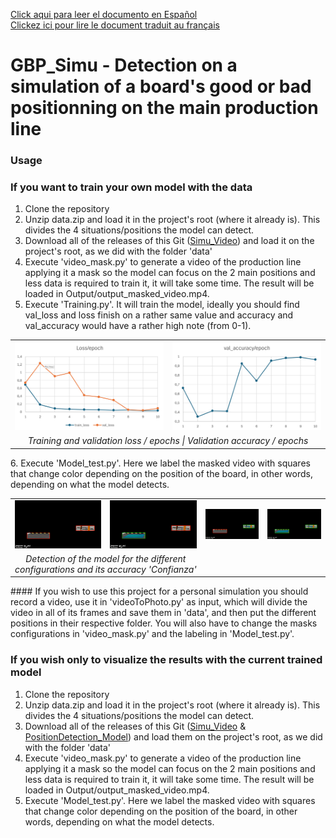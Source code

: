 [Click aqui para leer el documento en Español](es_README.md)  
[Clickez ici pour lire le document traduit au français](fr_README.md)

# GBP_Simu - Detection on a simulation of a board's good or bad positionning on the main production line

### Usage
### If you want to train your own model with the data
1. Clone the repository  
2. Unzip data.zip and load it in the project's root (where it already is). This divides the 4 situations/positions the model can detect.  
3. Download all of the releases of this Git ([Simu_Video](https://github.com/IsmaTIBU/GBP_Simu/releases/tag/Simu_Video)) and load it on the project's root, as we did with the folder 'data'  
4. Execute 'video_mask.py' to generate a video of the production line applying it a mask so the model can focus on the 2 main positions and less data is required to train it, it will take some time. The result will be loaded in Output/output_masked_video.mp4.  
5. Execute 'Training.py'. It will train the model, ideally you should find val_loss and loss finish on a rather same value and accuracy and val_accuracy would have a rather high note (from 0-1).  
<table>
<tr>
<td><img src="README_images/loss.png" width="400"/></td>
<td><img src="README_images/val_accuracy.png" width="400"/></td>
</tr>
<tr>
<td colspan="2" align="center"><em>Training and validation loss / epochs | Validation accuracy / epochs</em></td>
</tr>
</table>
6. Execute 'Model_test.py'. Here we label the masked video with squares that change color depending on the position of the board, in other words, depending on what the model detects.  
<table>
<tr>
<td><img src="README_images/bp1_bp2.png" alt="Squared Led" width="200"/></td>
<td><img src="README_images/gp1_bp2.png" alt="Squared Led" width="200"/></td>
<td><img src="README_images/bp1_gp2.png" alt="Squared Led" width="200"/></td>
<td><img src="README_images/gp1_gp2.png" alt="Squared Led" width="200"/></td>
</tr>
<tr>
<td colspan="2" align="center"><em>Detection of the model for the different configurations and its accuracy 'Confianza'</em></td>
</tr>
</table>
#### If you wish to use this project for a personal simulation you should record a video, use it in 'videoToPhoto.py' as input, which will divide the video in all of its frames and save them in 'data', and then put the different positions in their respective folder. You will also have to change the masks configurations in 'video_mask.py' and the labeling in 'Model_test.py'.   

### If you wish only to visualize the results with the current trained model  
1. Clone the repository
2. Unzip data.zip and load it in the project's root (where it already is). This divides the 4 situations/positions the model can detect.
3. Download all of the releases of this Git ([Simu_Video](https://github.com/IsmaTIBU/GBP_Simu/releases/tag/Simu_Video) & [PositionDetection_Model](https://github.com/IsmaTIBU/GBP_Simu/releases/tag/PosiotionDetection_Model)) and load them on the project's root, as we did with the folder 'data'  
4. Execute 'video_mask.py' to generate a video of the production line applying it a mask so the model can focus on the 2 main positions and less data is required to train it, it will take some time. The result will be loaded in Output/output_masked_video.mp4.  
5. Execute 'Model_test.py'. Here we label the masked video with squares that change color depending on the position of the board, in other words, depending on what the model detects.

